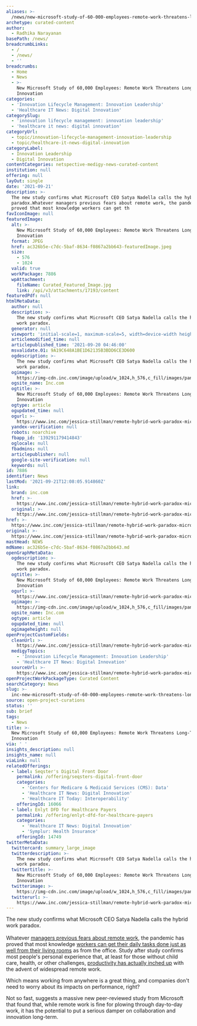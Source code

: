 ```yaml
---
aliases: >-
  /news/new-microsoft-study-of-60-000-employees-remote-work-threatens-long-term-innovation
archetype: curated-content
author:
  - Radhika Narayanan
basePath: /news/
breadcrumbLinks:
  - /
  - /news/
  - ''
breadcrumbs:
  - Home
  - News
  - >-
    New Microsoft Study of 60,000 Employees: Remote Work Threatens Long-Term
    Innovation
categories:
  - 'Innovation Lifecycle Management: Innovation Leadership'
  - 'Healthcare IT News: Digital Innovation'
categorySlug:
  - 'innovation lifecycle management: innovation leadership'
  - 'healthcare it news: digital innovation'
categoryUrl:
  - topic/innovation-lifecycle-management-innovation-leadership
  - topic/healthcare-it-news-digital-innovation
categoryLabel:
  - Innovation Leadership
  - Digital Innovation
contentCategories: netspective-medigy-news-curated-content
institution: null
offering: null
layOut: single
date: '2021-09-21'
description: >-
  The new study confirms what Microsoft CEO Satya Nadella calls the hybrid work
  paradox.Whatever managers previous fears about remote work, the pandemic has
  proved that most knowledge workers can get th
favIconImage: null
featuredImage:
  alt: >-
    New Microsoft Study of 60,000 Employees: Remote Work Threatens Long-Term
    Innovation
  format: JPEG
  href: ac326b5e-c7dc-5baf-8634-f0867a2bb643-featuredImage.jpeg
  size:
    - 576
    - 1024
  valid: true
  workPackage: 7886
  wpAttachment:
    fileName: Curated_Featured_Image.jpg
    link: /api/v3/attachments/17193/content
featuredPdf: null
htmlMetaData:
  author: null
  description: >-
    The new study confirms what Microsoft CEO Satya Nadella calls the hybrid
    work paradox.
  generator: null
  viewport: 'initial-scale=1, maximum-scale=5, width=device-width height=device-height'
  articlemodified_time: null
  articlepublished_time: '2021-09-20 04:46:00'
  msvalidate.01: 9A19C648A1BE1D62135B3BDD6CE3D600
  ogdescription: >-
    The new study confirms what Microsoft CEO Satya Nadella calls the hybrid
    work paradox.
  ogimage: >-
    https://img-cdn.inc.com/image/upload/w_1024,h_576,c_fill/images/panoramic/GettyImages-452227000_481355_omzew1.jpg
  ogsite_name: Inc.com
  ogtitle: >-
    New Microsoft Study of 60,000 Employees: Remote Work Threatens Long-Term
    Innovation
  ogtype: article
  ogupdated_time: null
  ogurl: >-
    https://www.inc.com/jessica-stillman/remote-hybrid-work-paradox-microsoft-satya-nadella.html
  yandex-verification: null
  robots: noarchive
  fbapp_id: '139291179414843'
  oglocale: null
  fbadmins: null
  articlepublisher: null
  google-site-verification: null
  keywords: null
id: 7886
identifier: News
lastMod: '2021-09-21T12:08:05.914860Z'
link:
  brand: inc.com
  href: >-
    https://www.inc.com/jessica-stillman/remote-hybrid-work-paradox-microsoft-satya-nadella.html
  original: >-
    https://www.inc.com/jessica-stillman/remote-hybrid-work-paradox-microsoft-satya-nadella.html
href: >-
  https://www.inc.com/jessica-stillman/remote-hybrid-work-paradox-microsoft-satya-nadella.html
original: >-
  https://www.inc.com/jessica-stillman/remote-hybrid-work-paradox-microsoft-satya-nadella.html
mastHead: NEWS
mdName: ac326b5e-c7dc-5baf-8634-f0867a2bb643.md
openGraphMetaData:
  ogdescription: >-
    The new study confirms what Microsoft CEO Satya Nadella calls the hybrid
    work paradox.
  ogtitle: >-
    New Microsoft Study of 60,000 Employees: Remote Work Threatens Long-Term
    Innovation
  ogurl: >-
    https://www.inc.com/jessica-stillman/remote-hybrid-work-paradox-microsoft-satya-nadella.html
  ogimage: >-
    https://img-cdn.inc.com/image/upload/w_1024,h_576,c_fill/images/panoramic/GettyImages-452227000_481355_omzew1.jpg
  ogsite_name: Inc.com
  ogtype: article
  ogupdated_time: null
  ogimageheight: null
openProjectCustomFields:
  cleanUrl: >-
    https://www.inc.com/jessica-stillman/remote-hybrid-work-paradox-microsoft-satya-nadella.html
  medigyTopics:
    - 'Innovation Lifecycle Management: Innovation Leadership'
    - 'Healthcare IT News: Digital Innovation'
  sourceUrl: >-
    https://www.inc.com/jessica-stillman/remote-hybrid-work-paradox-microsoft-satya-nadella.html
openProjectWorkPackageType: Curated Content
searchCategory: News
slug: >-
  inc-new-microsoft-study-of-60-000-employees-remote-work-threatens-long-term-innovation
source: open-project-curations
status: ''
sub: brief
tags:
  - News
title: >-
  New Microsoft Study of 60,000 Employees: Remote Work Threatens Long-Term
  Innovation
via: ' '
insights_description: null
insights_name: null
viaLink: null
relatedOfferings:
  - label: Seqster's Digital Front Door
    permalink: /offering/seqsters-digital-front-door
    categories:
      - 'Centers for Medicare & Medicaid Services (CMS): Data'
      - 'Healthcare IT News: Digital Innovation'
      - 'Healthcare IT Today: Interoperability'
    offeringId: 16066
  - label: Enlyt DFD for Healthcare Payers
    permalink: /offering/enlyt-dfd-for-healthcare-payers
    categories:
      - 'Healthcare IT News: Digital Innovation'
      - 'Symplur: Health Insurance'
    offeringId: 14749
twitterMetaData:
  twittercard: summary_large_image
  twitterdescription: >-
    The new study confirms what Microsoft CEO Satya Nadella calls the hybrid
    work paradox.
  twittertitle: >-
    New Microsoft Study of 60,000 Employees: Remote Work Threatens Long-Term
    Innovation
  twitterimage: >-
    https://img-cdn.inc.com/image/upload/w_1024,h_576,c_fill/images/panoramic/GettyImages-452227000_481355_omzew1.jpg
  twitterurl: >-
    https://www.inc.com/jessica-stillman/remote-hybrid-work-paradox-microsoft-satya-nadella.html
---
```

<p>The new study confirms what Microsoft CEO Satya Nadella calls the hybrid work paradox.<br><br>Whatever <a href="https://www.inc.com/jessica-stillman/remote-work-commute-office-culture.html">managers previous fears about remote work</a>, the pandemic has proved that most knowledge <a href="https://www.inc.com/jessica-stillman/new-data-reveals-truth-about-remote-work-productivity.html">workers can get their daily tasks done just as well from their living rooms</a> as from the office. Study after study confirms most people's personal experience that, at least for those without child care, health, or other challenges, <a href="https://www.bloomberg.com/news/articles/2021-04-22/yes-working-from-home-makes-you-more-productive-study-finds">productivity has actually inched up</a> with the advent of widespread remote work.&nbsp;</p><p>Which means working from anywhere is a great thing, and companies don't need to worry about its impacts on performance, right?&nbsp;</p><p>Not so fast, suggests a massive new peer-reviewed study from Microsoft that&nbsp;found that, while remote work is fine for plowing through day-to-day work, it has the potential to put a serious damper on collaboration and innovation long-term.&nbsp;</p>